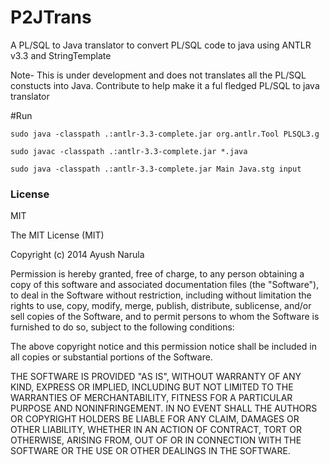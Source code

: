 P2JTrans
========

A PL/SQL to Java translator to convert PL/SQL code to java using ANTLR v3.3 and StringTemplate

Note- This is under development and does not translates all the PL/SQL constucts into Java. 
Contribute to help make it a ful fledged PL/SQL to java translator

#Run

`sudo java -classpath .:antlr-3.3-complete.jar org.antlr.Tool PLSQL3.g`

`sudo javac -classpath .:antlr-3.3-complete.jar *.java`

`sudo java -classpath .:antlr-3.3-complete.jar Main Java.stg input`


### License
MIT

The MIT License (MIT)

Copyright (c) 2014 Ayush Narula

Permission is hereby granted, free of charge, to any person obtaining a copy
of this software and associated documentation files (the "Software"), to deal
in the Software without restriction, including without limitation the rights
to use, copy, modify, merge, publish, distribute, sublicense, and/or sell
copies of the Software, and to permit persons to whom the Software is
furnished to do so, subject to the following conditions:

The above copyright notice and this permission notice shall be included in all
copies or substantial portions of the Software.

THE SOFTWARE IS PROVIDED "AS IS", WITHOUT WARRANTY OF ANY KIND, EXPRESS OR
IMPLIED, INCLUDING BUT NOT LIMITED TO THE WARRANTIES OF MERCHANTABILITY,
FITNESS FOR A PARTICULAR PURPOSE AND NONINFRINGEMENT. IN NO EVENT SHALL THE
AUTHORS OR COPYRIGHT HOLDERS BE LIABLE FOR ANY CLAIM, DAMAGES OR OTHER
LIABILITY, WHETHER IN AN ACTION OF CONTRACT, TORT OR OTHERWISE, ARISING FROM,
OUT OF OR IN CONNECTION WITH THE SOFTWARE OR THE USE OR OTHER DEALINGS IN THE
SOFTWARE.